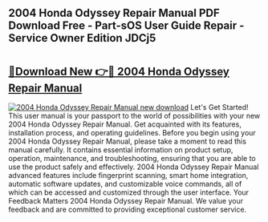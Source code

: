 ## 2004 Honda Odyssey Repair Manual PDF Download Free - Part-sOS User Guide Repair - Service Owner Edition JDCj5

# <h2><a href="http://bc2834.oget.top/?id=2004+Honda+Odyssey+Repair+Manual">🔗Download New 👉🔴 2004 Honda Odyssey Repair Manual</a></h2>

[![2004 Honda Odyssey Repair Manual new download](https://i.imgur.com/5g1atiW.png)](http://bc2834.oget.top/?id=2004+Honda+Odyssey+Repair+Manual)
Let's Get Started! This user manual is your passport to the world of possibilities with your new 2004 Honda Odyssey Repair Manual. Get acquainted with its features, installation process, and operating guidelines. Before you begin using your 2004 Honda Odyssey Repair Manual, please take a moment to read this manual carefully. It contains essential information on product setup, operation, maintenance, and troubleshooting, ensuring that you are able to use the product safely and effectively. 2004 Honda Odyssey Repair Manual advanced features include fingerprint scanning, smart home integration, automatic software updates, and customizable voice commands, all of which can be accessed and customized through the user interface. Your Feedback Matters 2004 Honda Odyssey Repair Manual. We value your feedback and are committed to providing exceptional customer service.
